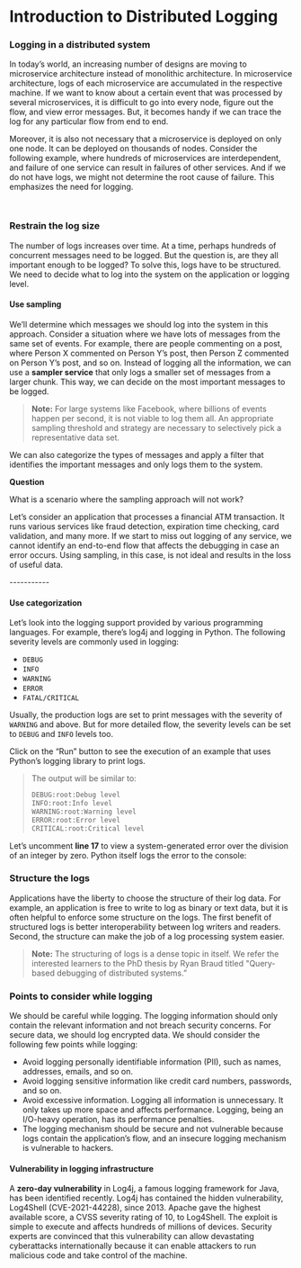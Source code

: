 # Introduction to Distributed Logging

### Logging in a distributed system <a href="#logging-in-a-distributed-system-0" id="logging-in-a-distributed-system-0"></a>

In today’s world, an increasing number of designs are moving to microservice architecture instead of monolithic architecture. In microservice architecture, logs of each microservice are accumulated in the respective machine. If we want to know about a certain event that was processed by several microservices, it is difficult to go into every node, figure out the flow, and view error messages. But, it becomes handy if we can trace the log for any particular flow from end to end.

Moreover, it is also not necessary that a microservice is deployed on only one node. It can be deployed on thousands of nodes. Consider the following example, where hundreds of microservices are interdependent, and failure of one service can result in failures of other services. And if we do not have logs, we might not determine the root cause of failure. This emphasizes the need for logging.

<figure><img src="https://kuweiguge.github.io/Grokking-Modern-System-Design-Interview-Gitbook/assets/Screenshot 2023-09-03 at 2.33.50 AM.png" alt=""><figcaption></figcaption></figure>

<figure><img src="https://kuweiguge.github.io/Grokking-Modern-System-Design-Interview-Gitbook/assets/Screenshot 2023-09-03 at 2.34.19 AM.png" alt=""><figcaption></figcaption></figure>

### Restrain the log size <a href="#restrain-the-log-size-0" id="restrain-the-log-size-0"></a>

The number of logs increases over time. At a time, perhaps hundreds of concurrent messages need to be logged. But the question is, are they all important enough to be logged? To solve this, logs have to be structured. We need to decide what to log into the system on the application or logging level.

#### Use sampling <a href="#use-sampling-1" id="use-sampling-1"></a>

We’ll determine which messages we should log into the system in this approach. Consider a situation where we have lots of messages from the same set of events. For example, there are people commenting on a post, where Person X commented on Person Y’s post, then Person Z commented on Person Y’s post, and so on. Instead of logging all the information, we can use a **sampler service** that only logs a smaller set of messages from a larger chunk. This way, we can decide on the most important messages to be logged.

> **Note:** For large systems like Facebook, where billions of events happen per second, it is not viable to log them all. An appropriate sampling threshold and strategy are necessary to selectively pick a representative data set.

We can also categorize the types of messages and apply a filter that identifies the important messages and only logs them to the system.

**Question**

What is a scenario where the sampling approach will not work?

Let’s consider an application that processes a financial ATM transaction. It runs various services like fraud detection, expiration time checking, card validation, and many more. If we start to miss out logging of any service, we cannot identify an end-to-end flow that affects the debugging in case an error occurs. Using sampling, in this case, is not ideal and results in the loss of useful data.

\-----------

#### Use categorization <a href="#use-categorization-0" id="use-categorization-0"></a>

Let’s look into the logging support provided by various programming languages. For example, there’s log4j and logging in Python. The following severity levels are commonly used in logging:

* `DEBUG`
* `INFO`
* `WARNING`
* `ERROR`
* `FATAL/CRITICAL`

Usually, the production logs are set to print messages with the severity of `WARNING` and above. But for more detailed flow, the severity levels can be set to `DEBUG` and `INFO` levels too.

Click on the “Run” button to see the execution of an example that uses Python’s logging library to print logs.

> The output will be similar to:
>
> ```txt
> DEBUG:root:Debug level
> INFO:root:Info level
> WARNING:root:Warning level
> ERROR:root:Error level
> CRITICAL:root:Critical level
> ```

Let’s uncomment **line 17** to view a system-generated error over the division of an integer by zero. Python itself logs the error to the console:

### Structure the logs <a href="#structure-the-logs-0" id="structure-the-logs-0"></a>

Applications have the liberty to choose the structure of their log data. For example, an application is free to write to log as binary or text data, but it is often helpful to enforce some structure on the logs. The first benefit of structured logs is better interoperability between log writers and readers. Second, the structure can make the job of a log processing system easier.

> **Note:** The structuring of logs is a dense topic in itself. We refer the interested learners to the PhD thesis by Ryan Braud titled "Query-based debugging of distributed systems.”

### Points to consider while logging <a href="#points-to-consider-while-logging-0" id="points-to-consider-while-logging-0"></a>

We should be careful while logging. The logging information should only contain the relevant information and not breach security concerns. For secure data, we should log encrypted data. We should consider the following few points while logging:

* Avoid logging personally identifiable information (PII), such as names, addresses, emails, and so on.
* Avoid logging sensitive information like credit card numbers, passwords, and so on.
* Avoid excessive information. Logging all information is unnecessary. It only takes up more space and affects performance. Logging, being an I/O-heavy operation, has its performance penalties.
* The logging mechanism should be secure and not vulnerable because logs contain the application’s flow, and an insecure logging mechanism is vulnerable to hackers.

#### Vulnerability in logging infrastructure <a href="#vulnerability-in-logging-infrastructure-1" id="vulnerability-in-logging-infrastructure-1"></a>

A **zero-day vulnerability** in Log4j, a famous logging framework for Java, has been identified recently. Log4j has contained the hidden vulnerability, Log4Shell (CVE-2021-44228), since 2013. Apache gave the highest available score, a CVSS severity rating of 10, to Log4Shell. The exploit is simple to execute and affects hundreds of millions of devices. Security experts are convinced that this vulnerability can allow devastating cyberattacks internationally because it can enable attackers to run malicious code and take control of the machine.
